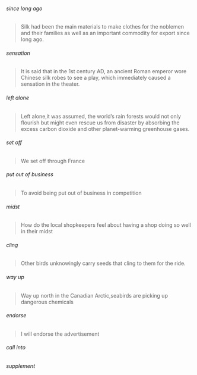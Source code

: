###### since long ago

> Silk had been the main materials to make clothes for the noblemen and their families as well as an important commodity for export since long ago.

###### sensation

> It is said that in the 1st century AD, an ancient Roman emperor wore Chinese silk robes to see a play, which immediately caused a sensation in the theater.

###### left alone

> Left alone,it was assumed, the world’s rain forests would not only flourish but might even rescue us from disaster by absorbing the excess carbon dioxide and other planet-warming greenhouse gases.

###### set off 

> We set off through France

###### put out of business

> To avoid being put out of business in competition

###### midst

> How do the local shopkeepers feel about having a shop doing so well in their midst

###### cling

> Other birds unknowingly carry seeds that cling to them for the ride.

###### way up

>Way up north in the Canadian Arctic,seabirds are picking up dangerous chemicals

###### endorse

> I will endorse the advertisement

###### call into

###### supplement



